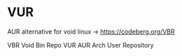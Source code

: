 # VUR
AUR alternative for void linux -> https://codeberg.org/VBR

VBR
Void Bin Repo
VUR
AUR
Arch User Repository
